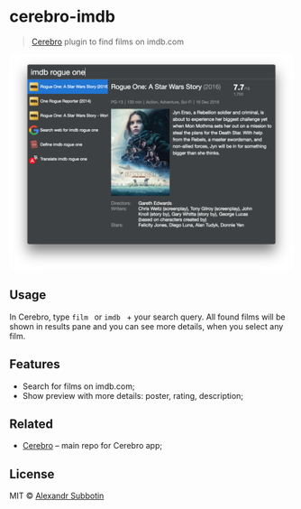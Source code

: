 # cerebro-imdb

> [Cerebro](http://www.cerebroapp.com) plugin to find films on imdb.com

![](screenshot.png)


## Usage

In Cerebro, type `film ` or `imdb ` + your search query. All found films will be shown in results pane and you can see more details, when you select any film.

## Features

* Search for films on imdb.com;
* Show preview with more details: poster, rating, description;

## Related

- [Cerebro](http://github.com/KELiON/cerebro) – main repo for Cerebro app;

## License

MIT © [Alexandr Subbotin](http://asubbotin.ru)
